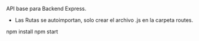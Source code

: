 API base para Backend Express.

* Las Rutas se autoimportan, solo crear el archivo .js en la carpeta routes.

npm install
npm start